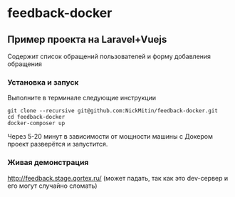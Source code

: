 # feedback-docker

## Пример проекта на Laravel+Vuejs 

Содержит список обращений пользователей и форму добавления обращения

### Установка и запуск

Выполните в терминале следующие инструкции
```
git clone --recursive git@github.com:NickMitin/feedback-docker.git
cd feedback-docker
docker-composer up
```

Через 5-20 минут в зависимости от мощности машины с Докером проект разверётся и запустится.

### Живая демонстрация
http://feedback.stage.qortex.ru/ (может падать, так как это dev-сервер и его могут случайно сломать)

